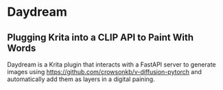 # Daydream
## Plugging Krita into a CLIP API to Paint With Words

Daydream is a Krita plugin that interacts with a FastAPI server to generate images using https://github.com/crowsonkb/v-diffusion-pytorch and automatically add them as layers in a digital paining.